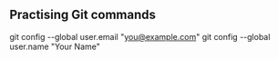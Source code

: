 ## Practising Git commands
git config --global user.email "you@example.com"
git config --global user.name "Your Name"
